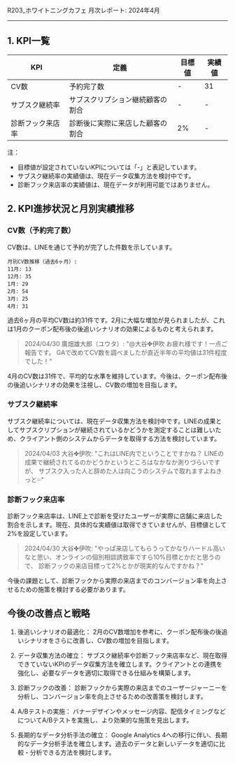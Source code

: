 R203_ホワイトニングカフェ 月次レポート: 2024年4月

---

## 1. KPI一覧

| KPI                | 定義                                   | 目標値 | 実績値 |
|--------------------|----------------------------------------|--------|--------|
| CV数               | 予約完了数                             | -      | 31     |
| サブスク継続率     | サブスクリプション継続顧客の割合       | -      | -      |
| 診断フック来店率   | 診断後に実際に来店した顧客の割合       | 2%     | -      |

注：
- 目標値が設定されていないKPIについては「-」と表記しています。
- サブスク継続率の実績値は、現在データ収集方法を検討中です。
- 診断フック来店率の実績値は、現在データが利用可能ではありません。

## 2. KPI進捗状況と月別実績推移

### CV数（予約完了数）

CV数は、LINEを通じて予約が完了した件数を示しています。

```
月別CV数推移（過去6ヶ月）:
11月: 13
12月: 35
1月: 29
2月: 54
3月: 25
4月: 31
```

過去6ヶ月の平均CV数は約31件です。2月に大幅な増加が見られましたが、これは1月のクーポン配布後の後追いシナリオの効果によるものと考えられます。

> 2024/04/30 廣畑雄大郎（ユウタ）: "@大谷✤伊吹 お疲れ様です！一点ご報告です。 GAで改めてCV数を調べましたが直近半年の平均値は31件程度でした！"

4月のCV数は31件で、平均的な水準を維持しています。今後は、クーポン配布後の後追いシナリオの効果を注視し、CV数の増加を目指します。

### サブスク継続率

サブスク継続率については、現在データ収集方法を検討中です。LINEの成果としてサブスクリプションが継続されているかどうかを測定することは難しいため、クライアント側のシステムからデータを取得する方法を検討しています。

> 2024/04/03 大谷✤伊吹: "これはLINE内でということですかね？ LINEの成果で継続されてるのかどうかというところはなかなか測りづらいですが、 サブスク入った人と辞めた人は向こうのシステムで取れますよねきっと💦"

### 診断フック来店率

診断フック来店率は、LINE上で診断を受けたユーザーが実際に店舗に来店した割合を示します。現在、具体的な実績値は取得できていませんが、目標値として2%を設定しています。

> 2024/04/30 大谷✤伊吹: "やっぱ来店してもらうってかなりハードル高いなと思い、オンラインの個別相談誘致率ですら10%目標とかだと思うので、 診断フックの来店目標って2%とかが現実的なんですかね？"

今後の課題として、診断フックから実際の来店までのコンバージョン率を向上させるための施策を検討する必要があります。

## 今後の改善点と戦略

1. 後追いシナリオの最適化：
   2月のCV数増加を参考に、クーポン配布後の後追いシナリオをさらに改善し、CV数の増加を目指します。

2. データ収集方法の確立：
   サブスク継続率や診断フック来店率など、現在取得できていないKPIのデータ収集方法を確立します。クライアントとの連携を強化し、必要なデータを適切に取得できる仕組みを構築します。

3. 診断フックの改善：
   診断フックから実際の来店までのユーザージャーニーを分析し、コンバージョン率を向上させるための改善策を検討します。

4. A/Bテストの実施：
   バナーデザインやメッセージ内容、配信タイミングなどについてA/Bテストを実施し、より効果的な施策を見出します。

5. 長期的なデータ分析手法の確立：
   Google Analytics 4への移行に伴い、長期的なデータ分析手法を確立します。過去のデータと新しいデータを適切に比較・分析できる方法を検討します。